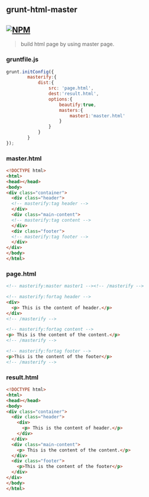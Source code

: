 ## grunt-html-master
[![NPM](https://nodei.co/npm/grunt-html-master.png?downloads=true&downloadRank=true&stars=true)](https://nodei.co/npm/grunt-html-master/)
---
> build html page by using master page.

### gruntfile.js
```js
grunt.initConfig({
		masterify:{
			dist:{
				src: 'page.html',
				dest:'result.html',
				options:{
					beautify:true,
					masters:{
						master1:'master.html'
					}
				}
			}
		}	
});
```
### master.html
```html
<!DOCTYPE html>
<html>
<head></head>
<body>
<div class="container">
  <div class="header">
  <!-- masterify:tag header -->
  </div>
  <div class="main-content">
  <!-- masterify:tag content -->
  </div>
  <div class="footer">
  <!-- masterify:tag footer -->
  </div>
</div>
</body>
</html>
```

### page.html

```html
<!-- masterify:master master1 --><!-- /masterify -->

<!-- masterify:fortag header -->
<div>
  <p> This is the content of header.</p>
</div>
<!-- /masterify -->

<!-- masterify:fortag content -->
<p> This is the content of the content.</p>
<!-- /masterify -->

<!-- masterify:fortag footer -->
<p>This is the content of the footer</p>
<!-- /masterify -->
```

### result.html
```html
<!DOCTYPE html>
<html>
<head></head>
<body>
<div class="container">
  <div class="header">
    <div>
      <p> This is the content of header.</p>
    </div>
  </div>
  <div class="main-content">
    <p> This is the content of the content.</p>
  </div>
  <div class="footer">
    <p>This is the content of the footer</p>
  </div>
</div>
</body>
</html>
```
